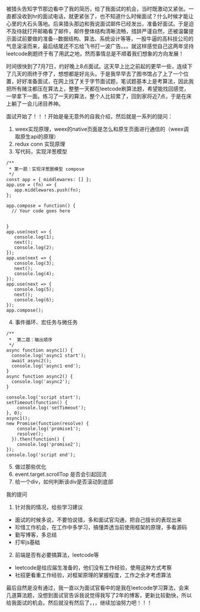  
被猎头告知字节那边看中了我的简历，给了我面试的机会，当时既激动又紧张。一直都没收到hr的面试电话，就更紧张了，也不知道什么时候面试？什么时候才能让心里的大石头落地。后来猎头那边和我说面试邮件已经发出，准备好面试。于是迫不及待就打开邮箱看了邮件，邮件整体结构清晰流畅，措辞严谨自然，还被温馨提示面试前要做的准备--数据结构、算法、系统设计等等，一股牛逼的高科技公司的气息滚滚而来，最后结尾还不忘给飞书打一波广告。。。就这样感觉自己这两年坚持leetcode刷题终于有了用武之地，然而事情总是不顺着我们想象的方向发展！  


时间很快到了7月7日，约好晚上8点面试。这天早上比之前起的更早一些，连续下了几天的雨终于停了，想想都是好兆头。于是我早早去了图书馆占了上了一个位置，好好准备面试，在网上找了关于字节面试题，笔试题基本上是考算法，因此我把所有赌注都压在算法上，整整一天都在leetcode刷算法题，希望能找回感觉，一举拿下一面。练习了一天的算法，整个人比较累了，回到家将近7点，于是在床上躺了一会儿闭目养神。

面试开始了！！！开始是毫无意外的自我介绍，然后就是一系列的提问：

1. weex实现原理，weex的native页面是怎么和原生页面进行通信的（weex调取原生api的原理）  
2. redux conn 实现原理  
3. 写代码，实现洋葱模型  
```
/**
 * 第一题：实现洋葱圈模型 compose
 */
const app = { middlewares: [] };
app.use = (fn) => {
   app.middlewares.push(fn);
};

app.compose = function() {
  // Your code goes here

  
}
app.use(next => {
   console.log(1);
   next();
   console.log(2);
});
app.use(next => {
   console.log(3);
   next();
   console.log(4);
});
app.use(next => {
   console.log(5);
   next();
   console.log(6);
});
app.compose();
```

4. 事件循环、宏任务与微任务  
```
/**
 *  第二题：输出顺序
 */
async function async1() {        
  console.log('async1 start');
  await async2();
  console.log('async1 end');
}
async function async2() {
  console.log('async2'); 
}

console.log('script start'); 
setTimeout(function() {
    console.log('setTimeout');
}, 0);  
async1();
new Promise(function(resolve) {
    console.log('promise1');
    resolve();
  }).then(function() {
    console.log('promise2');
});
console.log('script end');
```

5. 做过那些优化  
6. event.target.scrollTop 是否会引起回流  
7. 给一个div，如何判断该div是否滚动到底部  

我的提问  
1. 针对我的情况，给些学习建议  
  * 面试的时候多说，不要怕说错，多和面试官沟通，把自己擅长的表现出来  
  * 珍惜工作机会，在工作中多学习，搞懂弄透当前使用框架的原理，多看源码  
  * 勤写博客，多总结  
  * 打牢js基础  
2. 前端是否有必要搞算法，leetcode等  
  * leetcode是给应届生准备的，他们没有工作经验，使用这种方式考察  
  * 社招更看重工作经验，对框架原理的掌握程度，工作之余才考虑算法  

最后自然是没有通过，我一直以为面试官看中的是我在leetcode学习算法，会来几道算法题，没想到面试官告诉我说觉得我写了2年的博客，更新比较勤快，所以给我面试的机会。然后就没有然后了，，，继续加油努力吧！！！